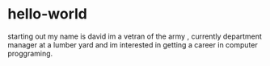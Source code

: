 # hello-world
starting out
my name is david im a vetran of the army , currently department manager at a lumber yard and im interested in getting a career in computer proggraming.
